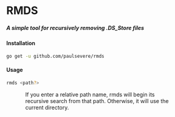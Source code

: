 # RMDS
##### A simple tool for recursively removing .DS_Store files
#### Installation
``` bash
go get -u github.com/paulsevere/rmds
```

#### Usage
``` bash
rmds <path?>
```

<div style="padding:0px 50px;">
<p>
If you enter a relative path name, rmds will begin its recursive search from that path.  Otherwise, it will use the current directory.
</p>
</div>
